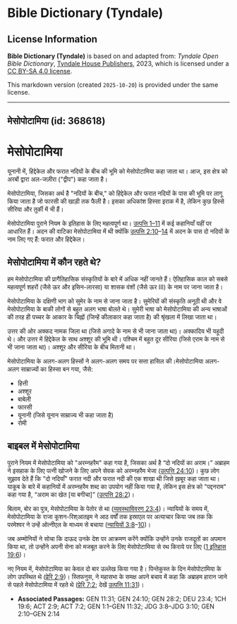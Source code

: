 # Bible Dictionary (Tyndale)

## License Information

**Bible Dictionary (Tyndale)** is based on and adapted from: _Tyndale Open Bible Dictionary_, [Tyndale House Publishers](https://tyndaleopenresources.com/), 2023, which is licensed under a [CC BY-SA 4.0 license](https://creativecommons.org/licenses/by-sa/4.0/legalcode.en).

This markdown version (created `2025-10-20`) is provided under the same license.



--------------------------------

## मेसोपोटामिया (id: 368618)

मेसोपोटामिया
============

यूनानी में, हिद्देकेल और फरात नदियों के बीच की भूमि को मेसोपोटामिया कहा जाता था। आज, इस क्षेत्र को अरबों द्वारा अल\-जज़ीरा ("द्वीप") कहा जाता है।

मेसोपोटामिया, जिसका अर्थ है "नदियों के बीच," को हिद्देकेल और फरात नदियों के पास की भूमि पर लागू किया जाता है जो फारसी की खाड़ी तक फैली है। इसका अधिकांश हिस्सा इराक में है, लेकिन कुछ हिस्से सीरिया और तुर्की में भी हैं।

मेसोपोटामिया पुराने नियम के इतिहास के लिए महत्वपूर्ण था। [उत्पत्ति 1–11](https://ref.ly/Gen1:1-Gen11:32) में कई कहानियाँ यहीं पर आधारित हैं। अदन की वाटिका मेसोपोटामिया में थी क्योंकि [उत्पत्ति 2:10](https://ref.ly/Gen2:10-Gen2:14)–[14](https://ref.ly/Gen2:10-Gen2:14) में अदन के पास दो नदियों के नाम लिए गए हैं: फरात और हिद्देकेल।

मेसोपोटामिया में कौन रहते थे?
-----------------------------

हम मेसोपोटामिया की प्रागैतिहासिक संस्कृतियों के बारे में अधिक नहीं जानते हैं। ऐतिहासिक काल को सबसे महत्वपूर्ण शहरों (जैसे ऊर और इसिन\-लारसा) या शासक वंशों (जैसे ऊर III) के नाम पर जाना जाता है।

मेसोपोटामिया के दक्षिणी भाग को सुमेर के नाम से जाना जाता है। सुमेरियों की संस्कृति अनूठी थी और वे मेसोपोटामिया के बाकी लोगों से बहुत अलग भाषा बोलते थे। सुमेरी भाषा को मेसोपोटामिया की अन्य भाषाओं की तरह ही पच्चर के आकार के चिह्नों (जिन्हें कीलाकार कहा जाता है) की श्रृंखला में लिखा जाता था।

उत्तर की ओर अक्कद नामक जिला था (जिसे अगादे के नाम से भी जाना जाता था)। अक्कादिय भी यहूदी थे। और उत्तर में हिद्देकेल के साथ अश्शूर की भूमि थी। पश्चिम में बहुत दूर सीरिया (जिसे एराम के नाम से भी जाना जाता था)। अश्शूर और सीरिया के बीच मितानी था।

मेसोपोटामिया के अलग\-अलग हिस्सों ने अलग\-अलग समय पर सत्ता हासिल की। ​​मेसोपोटामिया अलग\-अलग साम्राज्यों का हिस्सा बन गया, जैसे:

* हित्ती
* अश्शूर
* बाबेली
* फारसी
* यूनानी (जिसे यूनान साम्राज्य भी कहा जाता है)
* रोमी

बाइबल में मेसोपोटामिया
----------------------

पुराने नियम में मेसोपोटामिया को "अरम्नहरैम" कहा गया है, जिसका अर्थ है “दो नदियों का अराम।” अब्राहम ने इसहाक के लिए पत्नी खोजने के लिए अपने सेवक को अरम्नहरैम भेजा ([उत्पत्ति 24:10](https://ref.ly/Gen24:10))। कुछ लोग सुझाव देते हैं कि "दो नदियाँ" फरात नदी और फरात नदी की एक शाखा थी जिसे ख़बूर कहा जाता था। याकूब के बारे में कहानियों में अरम्नहरैम शब्द का उपयोग नहीं किया गया है, लेकिन इस क्षेत्र को "पद्दनराम" कहा गया है, “अराम का खेत \[या बगीचा]” ([उत्पत्ति 28:2](https://ref.ly/Gen28:2))।

बिलाम, बोर का पुत्र, मेसोपोटामिया के पेतोर से था ([व्यवस्थाविवरण 23:4](https://ref.ly/Deut23:4))। न्यायियों के समय में, मेसोपोटामिया के राजा कूशन\-रिश्आतइम ने आठ वर्षों तक इस्राएल पर अत्याचार किया जब तक कि परमेश्वर ने उन्हें ओत्नीएल के माध्यम से बचाया ([न्यायियों 3:8](https://ref.ly/Judg3:8-Judg3:10)–[10](https://ref.ly/Judg3:8-Judg3:10))।

जब अम्मोनियों ने सोचा कि दाऊद उनके देश पर आक्रमण करेंगे क्योंकि उन्होंने उनके राजदूतों का अपमान किया था, तो उन्होंने अपनी सेना को मजबूत करने के लिए मेसोपोटामिया से रथ किराये पर लिए ([1 इतिहास 19:6](https://ref.ly/1Chr19:6))।

नए नियम में, मेसोपोटामिया का केवल दो बार उल्लेख किया गया है। पिन्तेकुस्त के दिन मेसोपोटामिया के लोग उपस्थित थे ([प्रेरि 2:9](https://ref.ly/Acts2:9))। स्तिफनुस, ने महासभा के समक्ष अपने बचाव में कहा कि अब्राहम हारान जाने से पहले मेसोपोटामिया में रहते थे ([प्रेरि 7:2](https://ref.ly/Acts7:2); देखें [उत्पत्ति 11:31](https://ref.ly/Gen11:31))।

* **Associated Passages:** GEN 11:31; GEN 24:10; GEN 28:2; DEU 23:4; 1CH 19:6; ACT 2:9; ACT 7:2; GEN 1:1–GEN 11:32; JDG 3:8–JDG 3:10; GEN 2:10–GEN 2:14

